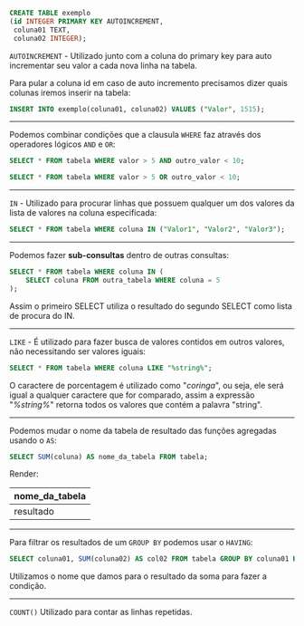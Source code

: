 ```sql
CREATE TABLE exemplo
(id INTEGER PRIMARY KEY AUTOINCREMENT,
 coluna01 TEXT,
 coluna02 INTEGER);
```

`AUTOINCREMENT` - Utilizado junto com a coluna do primary key para auto incrementar seu valor a cada nova linha na tabela.

Para pular a coluna id em caso de auto incremento precisamos dizer quais colunas iremos inserir na tabela:
```sql
INSERT INTO exemplo(coluna01, coluna02) VALUES ("Valor", 1515);
```

---

Podemos combinar condições que a clausula `WHERE` faz através dos operadores lógicos `AND` e `OR`:
```sql
SELECT * FROM tabela WHERE valor > 5 AND outro_valor < 10;

SELECT * FROM tabela WHERE valor > 5 OR outro_valor < 10;
```

---

`IN` - Utilizado para procurar linhas que possuem qualquer um dos valores da lista de valores na coluna especificada:
```sql
SELECT * FROM tabela WHERE coluna IN ("Valor1", "Valor2", "Valor3");
```

---

Podemos fazer **sub-consultas** dentro de outras consultas:
```sql
SELECT * FROM tabela WHERE coluna IN (
	SELECT coluna FROM outra_tabela WHERE coluna = 5
);
```

Assim o primeiro SELECT utiliza o resultado do segundo SELECT como lista de procura do IN.

---

`LIKE` - É utilizado para fazer busca de valores contidos em outros valores, não necessitando ser valores iguais:
```sql
SELECT * FROM tabela WHERE coluna LIKE "%string%";
```

O caractere de porcentagem é utilizado como "*coringa*", ou seja, ele será igual a qualquer caractere que for comparado, assim a expressão "*%string%*" retorna todos os valores que contém a palavra "string".

---

Podemos mudar o nome da tabela de resultado das funções agregadas usando o `AS`:
```sql
SELECT SUM(coluna) AS nome_da_tabela FROM tabela;
```

Render:

| nome_da_tabela |
| -------------- |
| resultado      |

---

Para filtrar os resultados de um `GROUP BY` podemos usar o `HAVING`:
```sql
SELECT coluna01, SUM(coluna02) AS col02 FROM tabela GROUP BY coluna01 HAVING col02 > 150;
```

Utilizamos o nome que damos para o resultado da soma para fazer a condição.

---

`COUNT()` Utilizado para contar as linhas repetidas.
